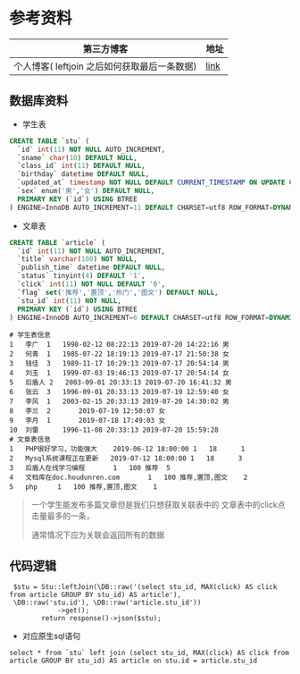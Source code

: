 # 参考资料	

| 第三方博客                                   | 地址                                                         |
| -------------------------------------------- | ------------------------------------------------------------ |
| 个人博客( leftjoin 之后如何获取最后一条数据) | [link](https://gitee.com/yaolliuyang/phpStudyDoc/blob/main/mysql/%E5%BC%80%E5%8F%91%E9%81%87%E5%88%B0%E9%9A%BE%E9%A2%98%E8%AE%B0%E5%BD%95.md#leftjoin---%E4%B9%8B%E5%90%8E%E5%A6%82%E4%BD%95%E8%8E%B7%E5%8F%96%E6%9C%80%E5%90%8E%E4%B8%80%E6%9D%A1%E6%95%B0%E6%8D%AE) |



##  数据库资料

- 学生表

```sql
CREATE TABLE `stu` (
  `id` int(11) NOT NULL AUTO_INCREMENT,
  `sname` char(10) DEFAULT NULL,
  `class_id` int(11) DEFAULT NULL,
  `birthday` datetime DEFAULT NULL,
  `updated_at` timestamp NOT NULL DEFAULT CURRENT_TIMESTAMP ON UPDATE CURRENT_TIMESTAMP,
  `sex` enum('男','女') DEFAULT NULL,
  PRIMARY KEY (`id`) USING BTREE
) ENGINE=InnoDB AUTO_INCREMENT=11 DEFAULT CHARSET=utf8 ROW_FORMAT=DYNAMIC COMMENT='学生表';
```

- 文章表

```sql
CREATE TABLE `article` (
  `id` int(11) NOT NULL AUTO_INCREMENT,
  `title` varchar(100) NOT NULL,
  `publish_time` datetime DEFAULT NULL,
  `status` tinyint(4) DEFAULT '1',
  `click` int(11) NOT NULL DEFAULT '0',
  `flag` set('推荐','置顶','热门','图文') DEFAULT NULL,
  `stu_id` int(11) NOT NULL,
  PRIMARY KEY (`id`) USING BTREE
) ENGINE=InnoDB AUTO_INCREMENT=6 DEFAULT CHARSET=utf8 ROW_FORMAT=DYNAMIC COMMENT='文章表';
```

```shell
# 学生表信息
1	李广	1	1998-02-12 08:22:13	2019-07-20 14:22:16	男
2	何青	1	1985-07-22 18:19:13	2019-07-17 21:50:38	女
3	钱佳	3	1989-11-17 10:29:13	2019-07-17 20:54:14	男
4	刘玉	1	1999-07-03 19:46:13	2019-07-17 20:54:14	女
5	后盾人	2	2003-09-01 20:33:13	2019-07-20 16:41:32	男
6	张云	3	1996-09-01 20:33:13	2019-07-19 12:59:40	女
7	李风	1	2003-02-15 20:33:13	2019-07-20 14:30:02	男
8	李兰	2		2019-07-19 12:50:07	女
9	李月	1		2019-07-18 17:49:03	女
10	刘雷		1996-11-08 20:33:13	2019-07-20 15:59:28
# 文章表信息
1	PHP很好学习，功能强大	2019-06-12 18:00:00	1	18		1
2	Mysql系统课程正在更新	2019-07-12 18:00:00	1	18		3
3	后盾人在线学习编程		1	100	推荐	5
4	文档库在doc.houdunren.com		1	100	推荐,置顶,图文	2
5	php		1	100	推荐,置顶,图文	1
```

> 一个学生能发布多篇文章但是我们只想获取关联表中的 文章表中的click点击量最多的一条，
>
> 通常情况下应为关联会返回所有的数据

## 代码逻辑

```shell
 $stu = Stu::leftJoin(\DB::raw('(select stu_id, MAX(click) AS click from article GROUP BY stu_id) AS article'), 
 \DB::raw('stu.id'), \DB::raw('article.stu_id'))
            ->get();
        return response()->json($stu);
```



- 对应原生sql语句

```shell
select * from `stu` left join (select stu_id, MAX(click) AS click from article GROUP BY stu_id) AS article on stu.id = article.stu_id
```

